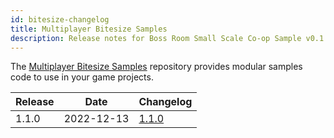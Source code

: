 ```yaml
---
id: bitesize-changelog
title: Multiplayer Bitesize Samples
description: Release notes for Boss Room Small Scale Co-op Sample v0.1.0, the first release of the Boss Room sample project for Unity MLAPI.
---
```


The [Multiplayer Bitesize Samples](https://github.com/Unity-Technologies/com.unity.multiplayer.samples.bitesize) repository provides modular samples code to use in your game projects. 

| Release | Date | Changelog |
|---|---|---|
| 1.1.0 | 2022-12-13 | [1.1.0](https://github.com/Unity-Technologies/com.unity.multiplayer.samples.bitesize/releases/tag/v1.1.0) |

